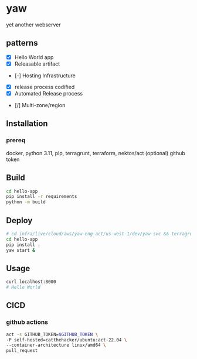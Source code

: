 # yaw
yet another webserver

## patterns
- [X] Hello World app
- [X] Releasable artifact
- [-] Hosting Infrastructure
- [X] release process codified
- [X] Automated Release process
- [/] Multi-zone/region

## Installation

### prereq
docker, python 3.11, pip, terragrunt, terraform, nektos/act (optional)
github token

## Build
```sh
cd hello-app
pip install -r requirements
python -m build
```

## Deploy
```sh
# cd infra/live/cloud/aws/yaw-eng-act/us-west-1/dev/yaw-svc && terragrunt apply
cd hello-app
pip install .
yaw start &
```

## Usage

```sh
curl localhost:8000
# Hello World
```

## CICD

### github actions
```sh
act -s GITHUB_TOKEN=$GITHUB_TOKEN \
-P self-hosted=catthehacker/ubuntu:act-22.04 \
--container-architecture linux/amd64 \
pull_request
```
